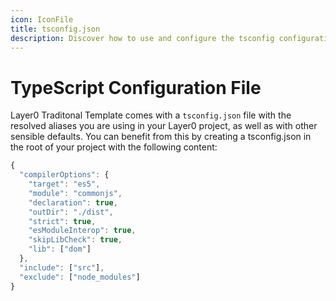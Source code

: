 ```yaml
---
icon: IconFile
title: tsconfig.json
description: Discover how to use and configure the tsconfig configuration file.
---
```


# TypeScript Configuration File

Layer0 Traditonal Template comes with a `tsconfig.json` file with the resolved aliases you are using in your Layer0 project, as well as with other sensible defaults. You can benefit from this by creating a tsconfig.json in the root of your project with the following content:

```js
{
  "compilerOptions": {
    "target": "es5",
    "module": "commonjs",
    "declaration": true,
    "outDir": "./dist",
    "strict": true,
    "esModuleInterop": true,
    "skipLibCheck": true,
    "lib": ["dom"]
  },
  "include": ["src"],
  "exclude": ["node_modules"]
}
```
